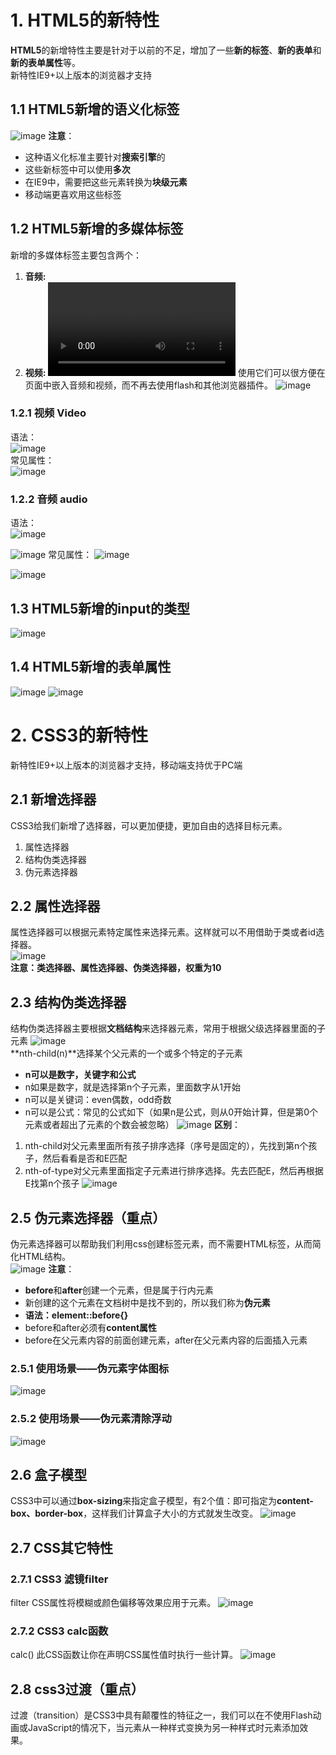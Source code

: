 # 1. HTML5的新特性
**HTML5**的新增特性主要是针对于以前的不足，增加了一些**新的标签**、**新的表单**和**新的表单属性**等。  
新特性IE9+以上版本的浏览器才支持

## 1.1 HTML5新增的语义化标签
![image](https://github.com/Happy-jianghui/Frontend-Learning/assets/98568967/d4c0ac88-247a-4b26-b5bc-429e51405209)
**注意**：
 - 这种语义化标准主要针对**搜索引擎**的
 - 这些新标签中可以使用**多次**
 - 在IE9中，需要把这些元素转换为**块级元素**
 - 移动端更喜欢用这些标签

## 1.2 HTML5新增的多媒体标签
新增的多媒体标签主要包含两个：  
 1. **音频: <audio>**
 2. **视频: <video>**
使用它们可以很方便在页面中嵌入音频和视频，而不再去使用flash和其他浏览器插件。
![image](https://github.com/Happy-jianghui/Frontend-Learning/assets/98568967/e209bf55-6b6d-40eb-868f-aa396418a727)

### 1.2.1 视频 Video
语法：  
![image](https://github.com/Happy-jianghui/Frontend-Learning/assets/98568967/39cbc541-c9f4-4ee2-a7fc-6d1f0b0c2cba)  
常见属性：  
![image](https://github.com/Happy-jianghui/Frontend-Learning/assets/98568967/bdab002c-c86d-49a8-9509-855b7606d64a)

### 1.2.2 音频 audio
语法：  
![image](https://github.com/Happy-jianghui/Frontend-Learning/assets/98568967/25b069ba-5d20-43e0-bd5c-1473a01f82b7)

![image](https://github.com/Happy-jianghui/Frontend-Learning/assets/98568967/1a832bb3-7753-4ab2-9f93-0a03b827d752)
常见属性：
![image](https://github.com/Happy-jianghui/Frontend-Learning/assets/98568967/ec67af78-ccbd-4852-ba9b-eacfadfc0967)

![image](https://github.com/Happy-jianghui/Frontend-Learning/assets/98568967/da142b1f-09cb-4d8f-a95b-cf792fbc9a6a)

## 1.3 HTML5新增的input的类型
![image](https://github.com/Happy-jianghui/Frontend-Learning/assets/98568967/59096986-3610-44a3-8991-918e425a0569)

## 1.4 HTML5新增的表单属性
![image](https://github.com/Happy-jianghui/Frontend-Learning/assets/98568967/a0a5de8e-aa9b-4e6d-9291-d03b862b972f)
![image](https://github.com/Happy-jianghui/Frontend-Learning/assets/98568967/f56cb129-3f93-4145-a6a1-75fc40855563)

# 2. CSS3的新特性
新特性IE9+以上版本的浏览器才支持，移动端支持优于PC端


## 2.1 新增选择器
CSS3给我们新增了选择器，可以更加便捷，更加自由的选择目标元素。  
 1. 属性选择器
 2. 结构伪类选择器
 3. 伪元素选择器

## 2.2 属性选择器
属性选择器可以根据元素特定属性来选择元素。这样就可以不用借助于类或者id选择器。  
![image](https://github.com/Happy-jianghui/Frontend-Learning/assets/98568967/e43726fa-ff7e-4dc5-9d2c-91923e786f6a)  
**注意：类选择器、属性选择器、伪类选择器，权重为10**


## 2.3 结构伪类选择器
结构伪类选择器主要根据**文档结构**来选择器元素，常用于根据父级选择器里面的子元素
![image](https://github.com/Happy-jianghui/Frontend-Learning/assets/98568967/5fb14546-6518-4c53-9fb0-c03b38f59cea)  
**nth-child(n)**选择某个父元素的一个或多个特定的子元素
 - **n可以是数字，关键字和公式**
 - n如果是数字，就是选择第n个子元素，里面数字从1开始
 - n可以是关键词：even偶数，odd奇数
 - n可以是公式：常见的公式如下（如果n是公式，则从0开始计算，但是第0个元素或者超出了元素的个数会被忽略）
 ![image](https://github.com/Happy-jianghui/Frontend-Learning/assets/98568967/8739412a-c271-42c4-bd22-315719d04273)
**区别**：
 1. nth-child对父元素里面所有孩子排序选择（序号是固定的），先找到第n个孩子，然后看看是否和E匹配
 2. nth-of-type对父元素里面指定子元素进行排序选择。先去匹配E，然后再根据E找第n个孩子
![image](https://github.com/Happy-jianghui/Frontend-Learning/assets/98568967/a3ba1ace-c70e-4cf3-8d80-415321b49e6c)

## 2.5 伪元素选择器（重点）
伪元素选择器可以帮助我们利用css创建标签元素，而不需要HTML标签，从而简化HTML结构。  
![image](https://github.com/Happy-jianghui/Frontend-Learning/assets/98568967/15f05cbb-aa20-462a-920d-e849bffa4fa0)
**注意**：  
 - **before**和**after**创建一个元素，但是属于行内元素
 - 新创建的这个元素在文档树中是找不到的，所以我们称为**伪元素**
 - **语法：element::before{}**
 - before和after必须有**content属性**
 - before在父元素内容的前面创建元素，after在父元素内容的后面插入元素

### 2.5.1 使用场景——伪元素字体图标
![image](https://github.com/Happy-jianghui/Frontend-Learning/assets/98568967/996ad065-5a2d-48c6-9fb4-1ed469444706)

### 2.5.2 使用场景——伪元素清除浮动
![image](https://github.com/Happy-jianghui/Frontend-Learning/assets/98568967/285562bf-c069-44f5-8009-a39146deb207)



## 2.6 盒子模型
CSS3中可以通过**box-sizing**来指定盒子模型，有2个值：即可指定为**content-box、border-box**，这样我们计算盒子大小的方式就发生改变。
![image](https://github.com/Happy-jianghui/Frontend-Learning/assets/98568967/dccf65c1-1880-4c01-b476-5d75e950086a)


## 2.7 CSS其它特性
### 2.7.1 CSS3 滤镜filter
filter CSS属性将模糊或颜色偏移等效果应用于元素。
![image](https://github.com/Happy-jianghui/Frontend-Learning/assets/98568967/18b995df-fed6-4925-a02e-f739546e42a9)

### 2.7.2 CSS3 calc函数
calc() 此CSS函数让你在声明CSS属性值时执行一些计算。
![image](https://github.com/Happy-jianghui/Frontend-Learning/assets/98568967/54e6a87c-017c-4a07-8b4d-532946bcd12b)


## 2.8 css3过渡（重点）
过渡（transition）是CSS3中具有颠覆性的特征之一，我们可以在不使用Flash动画或JavaScript的情况下，当元素从一种样式变换为另一种样式时元素添加效果。











